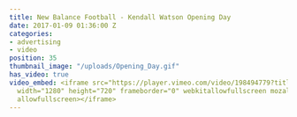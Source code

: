 ```yaml
---
title: New Balance Football - Kendall Watson Opening Day
date: 2017-01-09 01:36:00 Z
categories:
- advertising
- video
position: 35
thumbnail_image: "/uploads/Opening_Day.gif"
has_video: true
video_embed: <iframe src="https://player.vimeo.com/video/198494779?title=0&byline=0&portrait=0"
  width="1280" height="720" frameborder="0" webkitallowfullscreen mozallowfullscreen
  allowfullscreen></iframe>
---
```


